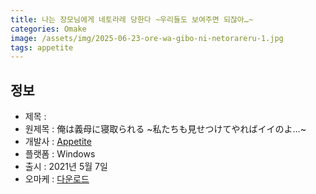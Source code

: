 ```yaml
---
title: 나는 장모님에게 네토라레 당한다 ~우리들도 보여주면 되잖아…~
categories: Omake
image: /assets/img/2025-06-23-ore-wa-gibo-ni-netorareru-1.jpg
tags: appetite
---
```


## 정보

* 제목 : 
* 원제목 : 俺は義母に寝取られる ~私たちも見せつけてやればイイのよ…~
* 개발사 : [Appetite](/tags/appetite)
* 플랫폼 : Windows
* 출시 : 2021년 5월 7일
* 오마케 : [다운로드](/assets/omake/ore-wa-gibo-ni-netorareru.zip)

